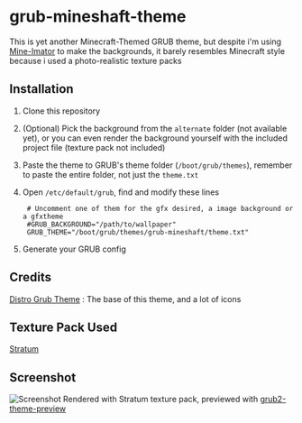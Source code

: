 # grub-mineshaft-theme

This is yet another Minecraft-Themed GRUB theme, but despite i'm using [Mine-Imator](https://www.mineimator.com/) to make the backgrounds, it barely resembles Minecraft style because i used a photo-realistic texture packs

## Installation

1. Clone this repository
2. (Optional) Pick the background from the `alternate` folder (not available yet), or you can even render the background yourself with the included project file (texture pack not included)
3. Paste the theme to GRUB's theme folder (`/boot/grub/themes`), remember to paste the entire folder, not just the `theme.txt`
4. Open `/etc/default/grub`, find and modify these lines

        # Uncomment one of them for the gfx desired, a image background or a gfxtheme
        #GRUB_BACKGROUND="/path/to/wallpaper"
        GRUB_THEME="/boot/grub/themes/grub-mineshaft/theme.txt"

5. Generate your GRUB config

## Credits

[Distro Grub Theme](https://github.com/AdisonCavani/distro-grub-themes) : The base of this theme, and a lot of icons

## Texture Pack Used

[Stratum](https://continuum.graphics/stratum-resourcepack)

## Screenshot

![Screenshot](https://github.com/PigmanYT3531/grub-mineshaft-theme/assets/87263998/dfac2835-22d0-4ee9-8abf-7975abecf9ce)
Rendered with Stratum texture pack, previewed with [grub2-theme-preview](https://github.com/hartwork/grub2-theme-preview)
